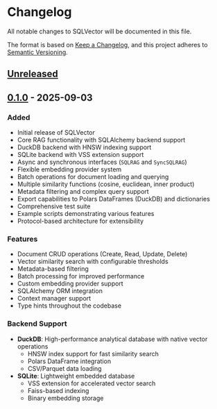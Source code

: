 # Changelog

All notable changes to SQLVector will be documented in this file.

The format is based on [Keep a Changelog](https://keepachangelog.com/en/1.0.0/),
and this project adheres to [Semantic Versioning](https://semver.org/spec/v2.0.0.html).

## [Unreleased]

## [0.1.0] - 2025-09-03

### Added
- Initial release of SQLVector
- Core RAG functionality with SQLAlchemy backend support
- DuckDB backend with HNSW indexing support
- SQLite backend with VSS extension support
- Async and synchronous interfaces (`SQLRAG` and `SyncSQLRAG`)
- Flexible embedding provider system
- Batch operations for document loading and querying
- Multiple similarity functions (cosine, euclidean, inner product)
- Metadata filtering and complex query support
- Export capabilities to Polars DataFrames (DuckDB) and dictionaries
- Comprehensive test suite
- Example scripts demonstrating various features
- Protocol-based architecture for extensibility

### Features
- Document CRUD operations (Create, Read, Update, Delete)
- Vector similarity search with configurable thresholds
- Metadata-based filtering
- Batch processing for improved performance
- Custom embedding provider support
- SQLAlchemy ORM integration
- Context manager support
- Type hints throughout the codebase

### Backend Support
- **DuckDB**: High-performance analytical database with native vector operations
  - HNSW index support for fast similarity search
  - Polars DataFrame integration
  - CSV/Parquet data loading
- **SQLite**: Lightweight embedded database
  - VSS extension for accelerated vector search
  - Faiss-based indexing
  - Binary embedding storage

[Unreleased]: https://github.com/dinedal/sqlvector/compare/v0.1.0...HEAD
[0.1.0]: https://github.com/dinedal/sqlvector/releases/tag/v0.1.0